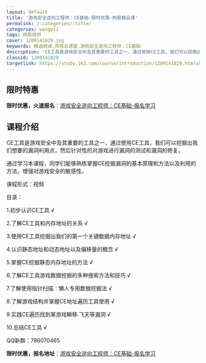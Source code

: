 ```yaml
---
layout: default
title: '游戏安全逆向工程师：CE基础-限时优惠-网易精品课'
permalink: /:categories/:title/
categories: wangyi2
tags: 网易提供
cover: 1209141829.jpg
keywords: 精选网课,网易云课堂,游戏安全逆向工程师：CE基础
description: 'CE工具是游戏安全中及其重要的工具之一，通过使用CE工具，我们可以挖掘出我们想要的漏洞利用点，然后针对性的对游戏进行漏洞'
classid: 1209141829
targetlink: https://study.163.com/course/introduction/1209141829.htm?share=1&shareId=1025206652&utm_campaign=share&utm_medium=iphoneShare&utm_source=&utm_u=1025206652
---
```


## 限时特惠

**限时优惠，火速报名**：[游戏安全逆向工程师：CE基础-报名学习](https://study.163.com/course/introduction/1209141829.htm?share=1&shareId=1025206652&utm_campaign=share&utm_medium=iphoneShare&utm_source=&utm_u=1025206652)

## 课程介绍

CE工具是游戏安全中及其重要的工具之一，通过使用CE工具，我们可以挖掘出我们想要的漏洞利用点，然后针对性的对游戏进行漏洞的测试和漏洞的修复。



通过学习本课程，同学们能够熟练掌握CE挖掘漏洞的基本原理和方法以及利用的方法，增强对游戏安全的敏感性。



课程形式：视频



目录：



1.初步认识CE工具     √

2.了解CE工具和内存地址的关系   √

3.使用CE工具挖掘出我们的第一个关键数据内存地址   √

4.认识静态地址和动态地址以及偏移量的概念   √

5.掌握CE挖掘静态内存地址的方法  √

6.了解CE工具游戏数据挖掘的多种搜索方法和技巧 √

7.了解使用指针扫描：懒人专用数据挖掘法  √

8.了解游戏结构并掌握CE地址遍历工具使用   √

9.实践CE遍历找到某游戏瞬移.飞天等漏洞  √

10.总结CE工具  √



QQ新群：786070465

**限时优惠，报名地址**：[游戏安全逆向工程师：CE基础-报名学习](https://study.163.com/course/introduction/1209141829.htm?share=1&shareId=1025206652&utm_campaign=share&utm_medium=iphoneShare&utm_source=&utm_u=1025206652)

